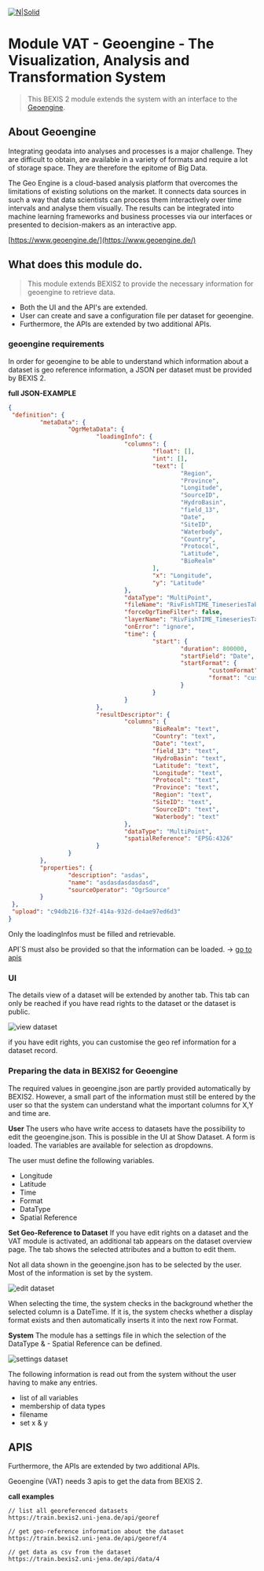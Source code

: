 [![N|Solid](https://github.com/BExIS2/Documents/blob/master/Images/Logo/Logo_BEXIS_rgb_113x28.jpg?raw=true)](http://BExIS2.uni-jena.de/) 
# Module VAT - Geoengine - The Visualization, Analysis and Transformation System


> This BEXIS 2 module extends the system with an interface to the [Geoengine](https://www.geoengine.de/). 

## About Geoengine

Integrating geodata into analyses and processes is a major challenge. They are difficult to obtain, are available in a variety of formats and require a lot of storage space. They are therefore the epitome of Big Data.

The Geo Engine is a cloud-based analysis platform that overcomes the limitations of existing solutions on the market. It connects data sources in such a way that data scientists can process them interactively over time intervals and analyse them visually. The results can be integrated into machine learning frameworks and business processes via our interfaces or presented to decision-makers as an interactive app.

[https://www.geoengine.de/](https://www.geoengine.de/)


## What does this module do.

>This module extends BEXIS2 to provide the necessary information for geoengine to retrieve data.

- Both the UI and the API's are extended.
- User can create and save a configuration file per dataset for geoengine. 
- Furthermore, the APIs are extended by two additional APIs.

### geoengine requirements

In order for geoengine to be able to understand which information about a dataset is geo reference information, a JSON per dataset must be provided by BEXIS 2.

**full JSON-EXAMPLE**

```json
{
 "definition": {
         "metaData": {
                 "OgrMetaData": {
                         "loadingInfo": {
                                 "columns": {
                                         "float": [],
                                         "int": [],
                                         "text": [
                                                 "Region",
                                                 "Province",
                                                 "Longitude",
                                                 "SourceID",
                                                 "HydroBasin",
                                                 "field_13",
                                                 "Date",
                                                 "SiteID",
                                                 "Waterbody",
                                                 "Country",
                                                 "Protocol",
                                                 "Latitude",
                                                 "BioRealm"
                                         ],
                                         "x": "Longitude",
                                         "y": "Latitude"
                                 },
                                 "dataType": "MultiPoint",
                                 "fileName": "RivFishTIME_TimeseriesTable_mit_dates.csv",
                                 "forceOgrTimeFilter": false,
                                 "layerName": "RivFishTIME_TimeseriesTable_mit_dates",
                                 "onError": "ignore",
                                 "time": {
                                         "start": {
                                                 "duration": 800000,
                                                 "startField": "Date",
                                                 "startFormat": {
                                                         "customFormat": "%d.%m.%Y",
                                                         "format": "custom"
                                                 }
                                         }
                                 }
                         },
                         "resultDescriptor": {
                                 "columns": {
                                         "BioRealm": "text",
                                         "Country": "text",
                                         "Date": "text",
                                         "field_13": "text",
                                         "HydroBasin": "text",
                                         "Latitude": "text",
                                         "Longitude": "text",
                                         "Protocol": "text",
                                         "Province": "text",
                                         "Region": "text",
                                         "SiteID": "text",
                                         "SourceID": "text",
                                         "Waterbody": "text"
                                 },
                                 "dataType": "MultiPoint",
                                 "spatialReference": "EPSG:4326"
                         }
                 }
         },
         "properties": {
                 "description": "asdas",
                 "name": "asdasdasdasdasd",
                 "sourceOperator": "OgrSource"
         }
 },
 "upload": "c94db216-f32f-414a-932d-de4ae97ed6d3"
}
```
Only the loadingInfos must be filled and retrievable.


API´S must also be provided so that the information can be loaded. -> [go to apis](#apis)

### UI

The details view of a dataset will be extended by another tab. This tab can only be reached if you have read rights to the dataset or the dataset is public.

![view dataset](./_img/view.PNG "Title")

if you have edit rights, you can customise the geo ref information for a dataset record.

### Preparing the data in BEXIS2 for Geoengine ###
The required values in geoengine.json are partly provided automatically by BEXIS2. However, a small part of the information must still be entered by the user so that the system can understand what the important columns for X,Y and time are.

**User**
The users who have write access to datasets have the possibility to edit the geoengine.json. This is possible in the UI at Show Dataset. A form is loaded. The variables are available for selection as dropdowns.

The user must define the following variables.

- Longitude
- Latitude
- Time
- Format
- DataType
- Spatial Reference

**Set Geo-Reference to Dataset**
If you have edit rights on a dataset and the VAT module is activated, an additional tab appears on the dataset overview page. The tab shows the selected attributes and a button to edit them.

Not all data shown in the geoengine.json has to be selected by the user. Most of the information is set by the system.

![edit dataset](./_img/edit.PNG "Title")

When selecting the time, the system checks in the background whether the selected column is a DateTime. If it is, the system checks whether a display format exists and then automatically inserts it into the next row Format.

**System**
The module has a settings file in which the selection of the DataType & - Spatial Reference can be defined.

![settings dataset](./_img/settings.PNG "Title")

The following information is read out from the system without the user having to make any entries.

- list of all variables
- membership of data types
- filename
- set x & y

## APIS

Furthermore, the APIs are extended by two additional APIs.

Geoengine (VAT) needs 3 apis to get the data from BEXIS 2.

**call examples**

```
// list all georeferenced datasets
https://train.bexis2.uni-jena.de/api/georef

// get geo-reference information about the dataset
https://train.bexis2.uni-jena.de/api/georef/4

// get data as csv from the dataset
https://train.bexis2.uni-jena.de/api/data/4

```

